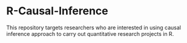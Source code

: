 R-Causal-Inference
==================

This repository targets researchers who are interested in using causal inference approach to carry out quantitative 
research projects in R.
